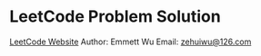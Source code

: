 # LeetCode Problem Solution
[LeetCode Website](http://wwww.leetcode.com)
Author: Emmett Wu
Email: zehuiwu@126.com
